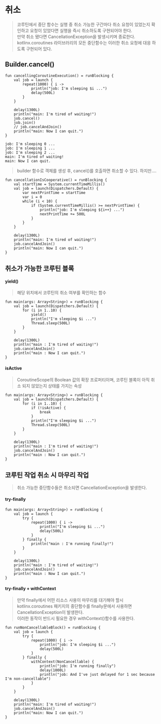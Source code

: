 # 취소
> 코루틴에서 중단 함수는 실행 중 취소 가능한 구간마다 취소 요청이 있었는지 확인하고 요청이 있었다면 실행을 즉시 취소하도록 구현되어야 한다.  
만약 취소 됐다면 CancellationException을 발생시키며 종료한다.  
kotlinx.coroutines 라이브러리의 모든 중단함수는 이러한 취소 요청에 대응 하도록 구현되어 있다.

## Builder.cancel()
```
fun cancellingCoroutineExecution() = runBlocking {
    val job = launch {
        repeat(1000) { i ->
            println("job: I'm sleeping $i ...")
            delay(500L)
        }
    }
    
    delay(1300L)
    println("main: I'm tired of waiting!")
    job.cancel()
    job.join()
    // job.cancelAndJoin()
    println("main: Now I can quit.")
}

job: I'm sleeping 0 ...
job: I'm sleeping 1 ...
job: I'm sleeping 2 ...
main: I'm tired of waiting!
main: Now I can quit.
```

> builder 함수로 객체를 생성 후, cancel()를 호출하면 취소할 수 있다. 하지만....

```
fun cancellationIsCooperative() = runBlocking {
    val startTime = System.currentTimeMillis()
    val job = launch(Dispatchers.Default) {
        var nextPrintTime = startTime
        var i = 0
        while (i < 10) {
            if (System.currentTimeMillis() >= nextPrintTime) {
                println("job: I'm sleeping ${i++} ...")
                nextPrintTime += 500L
            }
        }
    }
  
    delay(1300L)
    println("main: I'm tired of waiting!")
    job.cancelAndJoin()
    println("main: Now I can quit.")
}
```

## 취소가 가능한 코루틴 블록
#### yield()
> 해당 위치에서 코루틴의 취소 여부를 확인하는 함수

```
fun main(args: Array<String>) = runBlocking {
    val job = launch(Dispatchers.Default) {
        for (i in 1..10) {
            yield()
            println("I'm sleeping $i ...")
            Thread.sleep(500L)
        }
    }

    delay(1300L)
    println("main : I'm tired of waiting!")
    job.cancelAndJoin()
    println("main : Now I can quit.")
}
```

#### isActive
> CoroutineScope의 Boolean 값의 확장 프로퍼티이며, 코루틴 블록이 아직 취소 되지 않았는지 상태를 가지는 속성

```
fun main(args: Array<String>) = runBlocking {
    val job = launch(Dispatchers.Default) {
        for (i in 1..10) {
            if (!isActive) {
                break
            }
            println("I'm sleeping $i ...")
            Thread.sleep(500L)
        }
    }

    delay(1300L)
    println("main : I'm tired of waiting!")
    job.cancelAndJoin()
    println("main : Now I can quit.")
}
```

## 코루틴 작업 취소 시 마무리 작업
> 취소 가능한 중단함수들은 취소되면 CancellationException을 발생한다.

#### try-finally
```
fun main(args: Array<String>) = runBlocking {
    val job = launch {
        try {
            repeat(1000) { i ->
                println("I'm sleeping $i ...")
                delay(500L)
            }
        } finally {
            println("main : I'm running finally!")
        }
    }

    delay(1300L)
    println("main : I'm tired of waiting!")
    job.cancelAndJoin()
    println("main : Now I can quit.")
}
```

#### try-finally + withContext
> 만약 finally에서 어떤 리소스 사용이 마무리를 대기해야 할시 kotlinx.coroutines 패키지의 중단함수를 finally문에서 사용하면 CancellationException이 발생한다.  
이러한 동작이 반드시 필요한 경우 withContext()함수를 사용한다.

```
fun runNonCancellableBlock() = runBlocking {
    val job = launch {
        try {
            repeat(1000) { i ->
                println("job: I'm sleeping $i ...")
                delay(500L)
            }
        } finally {
            withContext(NonCancellable) {
                println("job: I'm running finally")
                delay(1000L)
                println("job: And I've just delayed for 1 sec because I'm non-cancellable")
            }
        }
    }
  
    delay(1300L)
    println("main: I'm tired of waiting!")
    job.cancelAndJoin()
    println("main: Now I can quit.")
}
```
